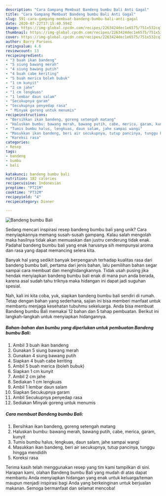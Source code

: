 ```yaml
---
description: "Cara Gampang Membuat Bandeng bumbu Bali Anti Gagal"
title: "Cara Gampang Membuat Bandeng bumbu Bali Anti Gagal"
slug: 591-cara-gampang-membuat-bandeng-bumbu-bali-anti-gagal
date: 2020-07-22T17:15:40.594Z
image: https://img-global.cpcdn.com/recipes/2263424dec1e6575/751x532cq70/bandeng-bumbu-bali-foto-resep-utama.jpg
thumbnail: https://img-global.cpcdn.com/recipes/2263424dec1e6575/751x532cq70/bandeng-bumbu-bali-foto-resep-utama.jpg
cover: https://img-global.cpcdn.com/recipes/2263424dec1e6575/751x532cq70/bandeng-bumbu-bali-foto-resep-utama.jpg
author: Barry Parsons
ratingvalue: 4.6
reviewcount: 13
recipeingredient:
- "3 buah ikan bandeng"
- "5 siung bawang merah"
- "4 siung bawang putih"
- "4 buah cabe keriting"
- "5 buah merica boleh bubuk"
- "1 cm kunyit"
- "2 cm jahe"
- "1 cm lengkuas"
- "1 lembar daun salam"
- "Secukupnya garam"
- "Secukupnya penyedap rasa"
- " Minyak goreng untuk menumis"
recipeinstructions:
- "Bersihkan ikan bandeng, goreng setengah matang"
- "Haluskan bumbu: bawang merah, bawang putih, cabe, merica, garam, kunyit"
- "Tumis bumbu halus, lengkuas, daun salam, jahe sampai wangi"
- "Masukkan ikan bandeng, beri air secukupnya, tutup pancinya, tunggu hingga mendidih"
- "Koreksi rasa"
categories:
- Resep
tags:
- bandeng
- bumbu
- bali

katakunci: bandeng bumbu bali 
nutrition: 182 calories
recipecuisine: Indonesian
preptime: "PT21M"
cooktime: "PT32M"
recipeyield: "4"
recipecategory: Dinner

---
```



![Bandeng bumbu Bali](https://img-global.cpcdn.com/recipes/2263424dec1e6575/751x532cq70/bandeng-bumbu-bali-foto-resep-utama.jpg)

Sedang mencari inspirasi resep bandeng bumbu bali yang unik? Cara menyiapkannya memang susah-susah gampang. Kalau salah mengolah maka hasilnya tidak akan memuaskan dan justru cenderung tidak enak. Padahal bandeng bumbu bali yang enak harusnya sih mempunyai aroma dan rasa yang dapat memancing selera kita.



Banyak hal yang sedikit banyak berpengaruh terhadap kualitas rasa dari bandeng bumbu bali, pertama dari jenis bahan, lalu pemilihan bahan segar sampai cara membuat dan menghidangkannya. Tidak usah pusing jika hendak menyiapkan bandeng bumbu bali enak di mana pun anda berada, karena asal sudah tahu triknya maka hidangan ini dapat jadi suguhan spesial.


Nah, kali ini kita coba, yuk, siapkan bandeng bumbu bali sendiri di rumah. Tetap dengan bahan yang sederhana, sajian ini bisa memberi manfaat untuk membantu menjaga kesehatan tubuhmu sekeluarga. Anda bisa membuat Bandeng bumbu Bali memakai 12 bahan dan 5 tahap pembuatan. Berikut ini langkah-langkah untuk menyiapkan hidangannya.

<!--inarticleads1-->

##### Bahan-bahan dan bumbu yang diperlukan untuk pembuatan Bandeng bumbu Bali:

1. Ambil 3 buah ikan bandeng
1. Gunakan 5 siung bawang merah
1. Gunakan 4 siung bawang putih
1. Siapkan 4 buah cabe keriting
1. Ambil 5 buah merica (boleh bubuk)
1. Siapkan 1 cm kunyit
1. Ambil 2 cm jahe
1. Sediakan 1 cm lengkuas
1. Ambil 1 lembar daun salam
1. Siapkan Secukupnya garam
1. Ambil Secukupnya penyedap rasa
1. Sediakan  Minyak goreng untuk menumis




<!--inarticleads2-->

##### Cara membuat Bandeng bumbu Bali:

1. Bersihkan ikan bandeng, goreng setengah matang
1. Haluskan bumbu: bawang merah, bawang putih, cabe, merica, garam, kunyit
1. Tumis bumbu halus, lengkuas, daun salam, jahe sampai wangi
1. Masukkan ikan bandeng, beri air secukupnya, tutup pancinya, tunggu hingga mendidih
1. Koreksi rasa




Terima kasih telah menggunakan resep yang tim kami tampilkan di sini. Harapan kami, olahan Bandeng bumbu Bali yang mudah di atas dapat membantu Anda menyiapkan hidangan yang enak untuk keluarga/teman maupun menjadi inspirasi bagi Anda yang berkeinginan untuk berjualan makanan. Semoga bermanfaat dan selamat mencoba!
